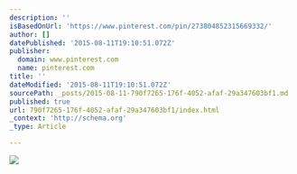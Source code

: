 ```yaml
---
description: ''
isBasedOnUrl: 'https://www.pinterest.com/pin/273804852315669332/'
author: []
datePublished: '2015-08-11T19:10:51.072Z'
publisher:
  domain: www.pinterest.com
  name: pinterest.com
title: ''
dateModified: '2015-08-11T19:10:51.072Z'
sourcePath: _posts/2015-08-11-790f7265-176f-4052-afaf-29a347603bf1.md
published: true
url: 790f7265-176f-4052-afaf-29a347603bf1/index.html
_context: 'http://schema.org'
_type: Article

---
```

![](https://s-media-cache-ak0.pinimg.com/736x/11/c4/87/11c487053113367e4764ad6ddce3f183.jpg)